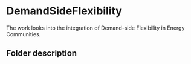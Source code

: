 # DemandSideFlexibility

The work looks into the integration of Demand-side Flexibility in Energy Communities.

## Folder description

